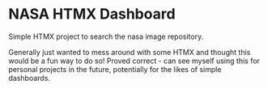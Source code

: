 # NASA HTMX Dashboard

Simple HTMX project to search the nasa image repository.

Generally just wanted to mess around with some HTMX and thought this would be a fun way to do so! Proved correct - can see myself using this for personal projects in the future, potentially for the likes of simple dashboards.